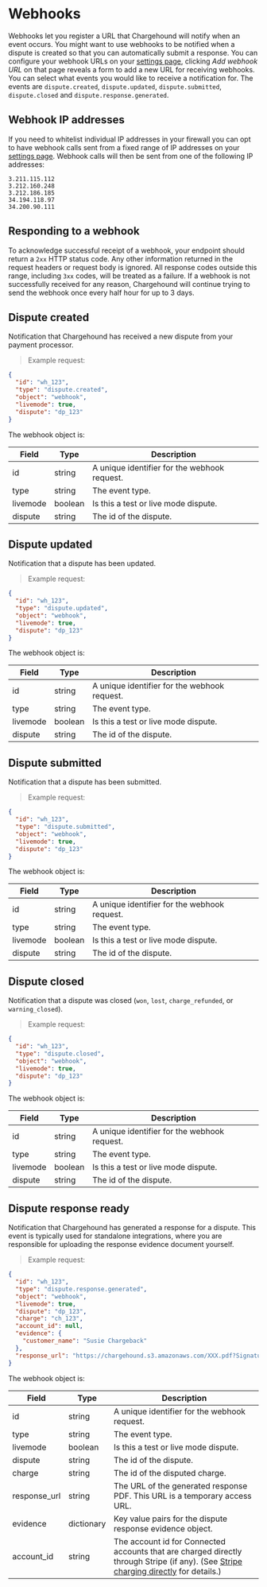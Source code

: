 # Webhooks

Webhooks let you register a URL that Chargehound will notify when an event occurs. You might want to use webhooks to be notified when a dispute is created so that you can automatically submit a response. You can configure your webhook URLs on your [settings page](https://www.chargehound.com/dashboard/settings/api#webhook-settings), clicking *Add webhook URL* on that page reveals a form to add a new URL for receiving webhooks. You can select what events you would like to receive a notification for. The events are `dispute.created`, `dispute.updated`, `dispute.submitted`, `dispute.closed` and `dispute.response.generated`.

## Webhook IP addresses

If you need to whitelist individual IP addresses in your firewall you can opt to have webhook calls sent from a fixed range of IP addresses on your [settings page](https://www.chargehound.com/dashboard/settings/api#webhook-settings). Webhook calls will then be sent from one of the following IP addresses:

```
3.211.115.112
3.212.160.248
3.212.186.185
34.194.118.97
34.200.90.111
``` 

## Responding to a webhook

To acknowledge successful receipt of a webhook, your endpoint should return a `2xx` HTTP status code. Any other information returned in the request headers or request body is ignored. All response codes outside this range, including `3xx` codes, will be treated as a failure. If a webhook is not successfully received for any reason, Chargehound will continue trying to send the webhook once every half hour for up to 3 days.

## Dispute created

Notification that Chargehound has received a new dispute from your payment processor.

> Example request:

```json
{
  "id": "wh_123",
  "type": "dispute.created",
  "object": "webhook",
  "livemode": true,
  "dispute": "dp_123"
}
```

The webhook object is:

| Field | Type | Description |
|---------------------|---------|-----------|
| id | string | A unique identifier for the webhook request. |
| type | string | The event type. |
| livemode | boolean | Is this a test or live mode dispute. |
| dispute | string | The id of the dispute. |

## Dispute updated

Notification that a dispute has been updated.

> Example request:

```json
{
  "id": "wh_123",
  "type": "dispute.updated",
  "object": "webhook",
  "livemode": true,
  "dispute": "dp_123"
}
```

The webhook object is:

| Field | Type | Description |
|---------------------|---------|-----------|
| id | string | A unique identifier for the webhook request. |
| type | string | The event type. |
| livemode | boolean | Is this a test or live mode dispute. |
| dispute | string | The id of the dispute. |

## Dispute submitted

Notification that a dispute has been submitted.

> Example request:

```json
{
  "id": "wh_123",
  "type": "dispute.submitted",
  "object": "webhook",
  "livemode": true,
  "dispute": "dp_123"
}
```

The webhook object is:

| Field | Type | Description |
|---------------------|---------|-----------|
| id | string | A unique identifier for the webhook request. |
| type | string | The event type. |
| livemode | boolean | Is this a test or live mode dispute. |
| dispute | string | The id of the dispute. |

## Dispute closed

Notification that a dispute was closed (`won`, `lost`, `charge_refunded`, or `warning_closed`).

> Example request:

```json
{
  "id": "wh_123",
  "type": "dispute.closed",
  "object": "webhook",
  "livemode": true,
  "dispute": "dp_123"
}
```

The webhook object is:

| Field | Type | Description |
|---------------------|---------|-----------|
| id | string | A unique identifier for the webhook request. |
| type | string | The event type. |
| livemode | boolean | Is this a test or live mode dispute. |
| dispute | string | The id of the dispute. |

## Dispute response ready

Notification that Chargehound has generated a response for a dispute. This event is typically used for standalone integrations, where you are responsible for uploading the response evidence document yourself.

> Example request:

```json
{
  "id": "wh_123",
  "type": "dispute.response.generated",
  "object": "webhook",
  "livemode": true,
  "dispute": "dp_123",
  "charge": "ch_123",
  "account_id": null,
  "evidence": {
    "customer_name": "Susie Chargeback"
  },
  "response_url": "https://chargehound.s3.amazonaws.com/XXX.pdf?Signature=XXX&Expires=XXX&AWSAccessKeyId=XXX"
}
```

The webhook object is:

| Field | Type | Description |
|---------------------|---------|-----------|
| id | string | A unique identifier for the webhook request. |
| type | string | The event type. |
| livemode | boolean | Is this a test or live mode dispute. |
| dispute | string | The id of the dispute. |
| charge | string| The id of the disputed charge. |
| response_url | string | The URL of the generated response PDF. This URL is a temporary access URL. |
| evidence | dictionary | Key value pairs for the dispute response evidence object. |
| account_id | string | The account id for Connected accounts that are charged directly through Stripe (if any). (See [Stripe charging directly](#stripe-charging-directly) for details.) |

